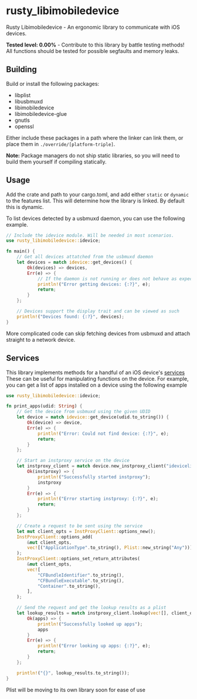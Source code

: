 # rusty_libimobiledevice

Rusty Libimobiledevice - An ergonomic library to communicate with iOS devices.

**Tested level: 0.00%** - Contribute to this library by battle testing methods!
All functions should be tested for possible segfaults and memory leaks.

## Building
Build or install the following packages:
- libplist
- libusbmuxd
- libimobiledevice
- libimobiledevice-glue
- gnutls
- openssl

Either include these packages in a path where the linker can link them, or place them in ``./override/[platform-triple]``.

**Note:** Package managers do not ship static libraries, so you will need to build them yourself
if compiling statically.

## Usage
Add the crate and path to your cargo.toml, and add either ``static`` or ``dynamic`` to the features list. This will determine how the library is linked. By default this is dynamic.

To list devices detected by a usbmuxd daemon, you can use the following example.
```rust
// Include the idevice module. Will be needed in most scenarios.
use rusty_libimobiledevice::idevice;

fn main() {
    // Get all devices attatched from the usbmuxd daemon
    let devices = match idevice::get_devices() {
        Ok(devices) => devices,
        Err(e) => {
            // If the daemon is not running or does not behave as expected, this returns an error
            println!("Error getting devices: {:?}", e);
            return;
        }
    };

    // Devices support the display trait and can be viewed as such
    println!("Devices found: {:?}", devices);
}
```

More complicated code can skip fetching devices from usbmuxd and attach straight to a network device.

## Services
This library implements methods for a handful of an iOS device's [services](https://www.theiphonewiki.com/wiki/Services)
These can be useful for manipulating functions on the device. For example, you can get a list of apps
installed on a device using the following example
```rust
use rusty_libimobiledevice::idevice;

fn print_apps(udid: String) {
    // Get the device from usbmuxd using the given UDID
    let device = match idevice::get_device(udid.to_string()) {
        Ok(device) => device,
        Err(e) => {
            println!("Error: Could not find device: {:?}", e);
            return;
        }
    };

    // Start an instproxy service on the device
    let instproxy_client = match device.new_instproxy_client("idevicelistapps".to_string()) {
        Ok(instproxy) => {
            println!("Successfully started instproxy");
            instproxy
        }
        Err(e) => {
            println!("Error starting instproxy: {:?}", e);
            return;
        }
    };

    // Create a request to be sent using the service
    let mut client_opts = InstProxyClient::options_new();
    InstProxyClient::options_add(
        &mut client_opts,
        vec![("ApplicationType".to_string(), Plist::new_string("Any"))],
    );
    InstProxyClient::options_set_return_attributes(
        &mut client_opts,
        vec![
            "CFBundleIdentifier".to_string(),
            "CFBundleExecutable".to_string(),
            "Container".to_string(),
        ],
    );

    // Send the request and get the lookup results as a plist
    let lookup_results = match instproxy_client.lookup(vec![], client_opts) {
        Ok(apps) => {
            println!("Successfully looked up apps");
            apps
        }
        Err(e) => {
            println!("Error looking up apps: {:?}", e);
            return;
        }
    };

    println!("{}", lookup_results.to_string());
}
```

Plist will be moving to its own library soon for ease of use
